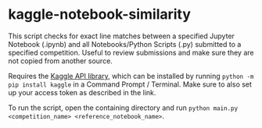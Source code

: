 # kaggle-notebook-similarity

This script checks for exact line matches between a specified Jupyter Notebook (.ipynb) and all Notebooks/Python Scripts (.py) submitted to a specified competition. Useful to review submissions and make sure they are not copied from another source.

Requires the [Kaggle API library](https://github.com/Kaggle/kaggle-api), which can be installed by running `python -m pip install kaggle` in a Command Prompt / Terminal. Make sure to also set up your access token as described in the link.

To run the script, open the containing directory and run `python main.py <competition_name> <reference_notebook_name>`.
